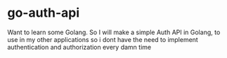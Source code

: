 # go-auth-api
Want to learn some Golang. So I will make a simple Auth API in Golang, to use in my other applications so i dont have the need to implement authentication and authorization every damn time
